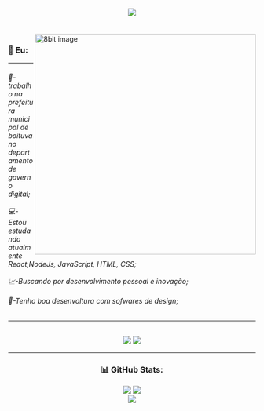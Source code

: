 <h1 align="center">
    <img src="https://readme-typing-svg.herokuapp.com/?font=Righteous&size=35&center=true&vCenter=true&width=500&height=70&duration=4000&lines=Oi+Eu+Sou+o+João+🙃;" />
</h1><br>
<img align="right" alt="8bit image" width="450px" src="https://mir-s3-cdn-cf.behance.net/project_modules/max_3840/641c2b170466977.645e34a7760bf.gif">

<h3>🐤 Eu: </h3>

-------

###### 🏢- trabalho na prefeitura municipal de boituva no departamento de governo digital;<br><br>💻-Estou estudando atualmente React,NodeJs, JavaScript, HTML, CSS;<br><br>📈-Buscando por desenvolvimento pessoal e inovação;<br><br>🎨-Tenho boa desenvoltura com sofwares de design;
-------

<br>
<div align="center">
    <img src="https://skillicons.dev/icons?i=react,nodejs,express,css,javascript,git" />
    <img src="https://skillicons.dev/icons?i=photoshop,figma,illustrator,vscode,github,aws" /><br>
    
------

### 📊 GitHub Stats:
![](https://github-readme-stats.vercel.app/api?username=joaoSilva240&theme=dark&hide_border=true&include_all_commits=false&count_private=false)
![](https://github-readme-streak-stats.herokuapp.com/?user=joaoSilva240&theme=dark&hide_border=true)<br/>
![](https://github-readme-stats.vercel.app/api/top-langs/?username=joaoSilva240&theme=dark&hide_border=true&include_all_commits=false&count_private=false&layout=compact)
